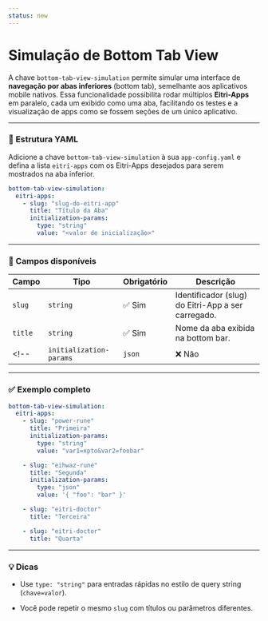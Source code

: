 ```yaml
---
status: new
---
```


# Simulação de Bottom Tab View

A chave `bottom-tab-view-simulation` permite simular uma interface de **navegação por abas inferiores** (bottom tab), semelhante aos aplicativos mobile nativos. Essa funcionalidade possibilita rodar múltiplos **Eitri-Apps** em paralelo, cada um exibido como uma aba, facilitando os testes e a visualização de apps como se fossem seções de um único aplicativo.

---

### 🔧 Estrutura YAML

Adicione a chave `bottom-tab-view-simulation` à sua `app-config.yaml` e defina a lista `eitri-apps` com os Eitri-Apps desejados para serem mostrados na aba inferior.

```yaml
bottom-tab-view-simulation:
  eitri-apps:
    - slug: "slug-do-eitri-app"
      title: "Título da Aba"
      initialization-params:
        type: "string"
        value: "<valor de inicialização>"
```

---

### 🧩 Campos disponíveis

| Campo                   | Tipo     | Obrigatório | Descrição                                            |
| ----------------------- | -------- | ----------- | ---------------------------------------------------- |
| `slug`                  | `string` | ✅ Sim      | Identificador (slug) do Eitri-App a ser carregado.   |
| `title`                 | `string` | ✅ Sim      | Nome da aba exibida na bottom bar.            
<!-- | `initialization-params` | `json`   | ❌ Não      | Parâmetros de inicialização como JSON (veja abaixo). | -->

<!-- #### JSON `initialization-params`

| Campo   | Tipo     | Obrigatório | Descrição                                                                  |
| ------- | -------- | ----------- | -------------------------------------------------------------------------- |
| `type`  | `string` | ✅ Sim      | Pode ser `"string"` (formato query string) ou `"json"` (formato JSON).     |
| `value` | `string` | ✅ Sim      | Valor a ser passado para inicialização. O formato depende do campo `type`. |

> O campo `initialization-params` é opcional e deve ser usado **somente se for necessário passar dados de entrada** ao app no momento da inicialização.
> Ambos os campos `type` e `value` são obrigatórios caso você deseje usá-lo. -->

---

### ✅ Exemplo completo

```yaml
bottom-tab-view-simulation:
  eitri-apps:
    - slug: "power-rune"
      title: "Primeira"
      initialization-params:
        type: "string"
        value: "var1=xpto&var2=foobar"

    - slug: "eihwaz-rune"
      title: "Segunda"
      initialization-params:
        type: "json"
        value: '{ "foo": "bar" }'

    - slug: "eitri-doctor"
      title: "Terceira"

    - slug: "eitri-doctor"
      title: "Quarta"
```

---

### 💡 Dicas

- Use `type: "string"` para entradas rápidas no estilo de query string (`chave=valor`).
<!-- - Use `type: "json"` para passar dados estruturados como string JSON (ex: `'{ "foo": "bar" }'`).
- O valor do campo `value` **deve sempre ser uma string válida**, mesmo no caso de JSON.
- As abas são exibidas na ordem em que são declaradas no YAML. -->
- Você pode repetir o mesmo `slug` com títulos ou parâmetros diferentes.
